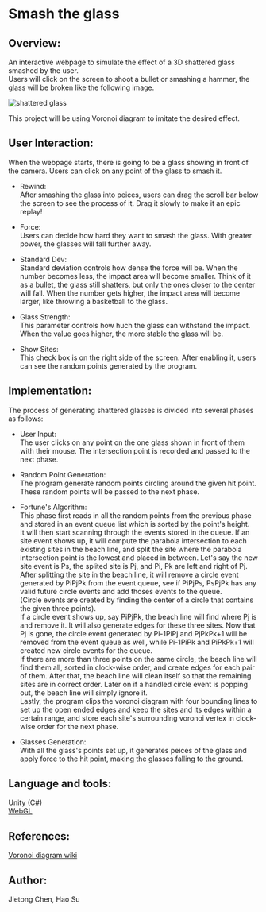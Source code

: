 # Smash the glass

## Overview:  
An interactive webpage to simulate the effect of a 3D shattered glass smashed by the user.  
Users will click on the screen to shoot a bullet or smashing a hammer, the glass will be broken like the following image.  

![shattered glass](https://www.textures.com/system/gallery/photos/Windows/Broken%20Glass/22088/BrokenGlass0007_2_download600.jpg)  

This project will be using Voronoi diagram to imitate the desired effect.  

## User Interaction:  
When the webpage starts, there is going to be a glass showing in front of the camera. Users can click on any point of the glass to smash it.

- Rewind:  
After smashing the glass into peices, users can drag the scroll bar below the screen to see the process of it. Drag it slowly to make it an epic replay!

- Force:  
Users can decide how hard they want to smash the glass. With greater power, the glasses will fall further away.

- Standard Dev:  
Standard deviation controls how dense the force will be. When the number becomes less, the impact area will become smaller. Think of it as a bullet, the glass still shatters, but only the ones closer to the center will fall. When the number gets higher, the impact area will become larger, like throwing a basketball to the glass.

- Glass Strength:  
This parameter controls how huch the glass can withstand the impact. When the value goes higher, the more stable the glass will be.

- Show Sites:  
This check box is on the right side of the screen. After enabling it, users can see the random points generated by the program.

## Implementation:
The process of generating shattered glasses is divided into several phases as follows: 

- User Input:  
  The user clicks on any point on the one glass shown in front of them with their mouse. The intersection point is recorded and passed to the next phase.

- Random Point Generation:  
  The program generate random points circling around the given hit point. These random points will be passed to the next phase.

- Fortune's Algorithm:  
  This phase first reads in all the random points from the previous phase and stored in an event queue list which is sorted by the point's height.  
  It will then start scanning through the events stored in the queue. If an site event shows up, it will compute the parabola intersection to each existing sites in the beach line, and split the site where the parabola intersection point is the lowest and placed in between. Let's say the new site event is Ps, the splited site is Pj, and Pi, Pk are left and right of Pj. After splitting the site in the beach line, it will remove a circle event generated by PiPjPk from the event queue, see if PiPjPs, PsPjPk has any valid future circle events and add thoses events to the queue.  
  (Circle events are created by finding the center of a circle that contains the given three points).  
  If a circle event shows up, say PiPjPk, the beach line will find where Pj is and remove it. It will also generate edges for these three sites. Now that Pj is gone, the circle event generated by Pi-1PiPj and PjPkPk+1 will be removed from the event queue as well, while Pi-1PiPk and PiPkPk+1 will created new circle events for the queue.  
  If there are more than three points on the same circle, the beach line will find them all, sorted in clock-wise order, and create edges for each pair of them. After that, the beach line will clean itself so that the remaining sites are in correct order. Later on if a handled circle event is popping out, the beach line will simply ignore it.  
  Lastly, the program clips the voronoi diagram with four bounding lines to set up the open ended edges and keep the sites and its edges within a certain range, and store each site's surrounding voronoi vertex in clock-wise order for the next phase.

- Glasses Generation:  
  With all the glass's points set up, it generates peices of the glass and apply force to the hit point, making the glasses falling to the ground.

## Language and tools:  
Unity (C#)  
[WebGL](http://learningwebgl.com/blog/?p=11)  

## References:  
[Voronoi diagram wiki](https://en.wikipedia.org/wiki/Voronoi_diagram)  

## Author:  
Jietong Chen, Hao Su
